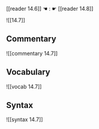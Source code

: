[[reader 14.6]] ☚ : ☛ [[reader 14.8]]

![[14.7]]

## Commentary

![[commentary 14.7]]

## Vocabulary

![[vocab 14.7]]

## Syntax

![[syntax 14.7]]


